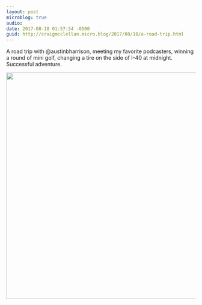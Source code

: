 ```yaml
---
layout: post
microblog: true
audio: 
date: 2017-08-18 01:57:54 -0500
guid: http://craigmcclellan.micro.blog/2017/08/18/a-road-trip.html
---
```

A road trip with @austinbharrison, meeting my favorite podcasters, winning a round of mini golf, changing a tire on the side of I-40 at midnight. Successful adventure.

<img src="http://craigmcclellan.com/uploads/2017/e2de8db7bd.jpg" width="600" height="600" />
